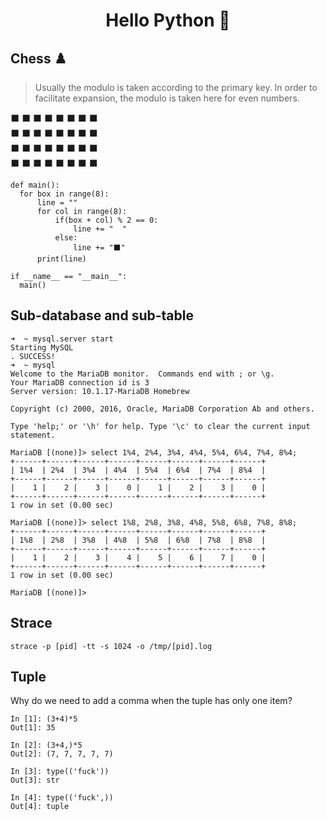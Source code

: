 <h1 align="center">Hello Python 🐍 </h1>

## Chess ♟️
> Usually the modulo is taken according to the primary key. In order to facilitate expansion, the modulo is taken here for even numbers.

  ⬛  ⬛  ⬛  ⬛
⬛  ⬛  ⬛  ⬛  
  ⬛  ⬛  ⬛  ⬛
⬛  ⬛  ⬛  ⬛  
  ⬛  ⬛  ⬛  ⬛
⬛  ⬛  ⬛  ⬛  
  ⬛  ⬛  ⬛  ⬛
⬛  ⬛  ⬛  ⬛  

```
def main():
  for box in range(8):
      line = ""
      for col in range(8):
          if(box + col) % 2 == 0:
              line += "  "
          else:
              line += "⬛"
      print(line)

if __name__ == "__main__":
  main()
```

## Sub-database and sub-table
```
➜  ~ mysql.server start
Starting MySQL
. SUCCESS!
➜  ~ mysql
Welcome to the MariaDB monitor.  Commands end with ; or \g.
Your MariaDB connection id is 3
Server version: 10.1.17-MariaDB Homebrew

Copyright (c) 2000, 2016, Oracle, MariaDB Corporation Ab and others.

Type 'help;' or '\h' for help. Type '\c' to clear the current input statement.

MariaDB [(none)]> select 1%4, 2%4, 3%4, 4%4, 5%4, 6%4, 7%4, 8%4;
+------+------+------+------+------+------+------+------+
| 1%4  | 2%4  | 3%4  | 4%4  | 5%4  | 6%4  | 7%4  | 8%4  |
+------+------+------+------+------+------+------+------+
|    1 |    2 |    3 |    0 |    1 |    2 |    3 |    0 |
+------+------+------+------+------+------+------+------+
1 row in set (0.00 sec)

MariaDB [(none)]> select 1%8, 2%8, 3%8, 4%8, 5%8, 6%8, 7%8, 8%8;
+------+------+------+------+------+------+------+------+
| 1%8  | 2%8  | 3%8  | 4%8  | 5%8  | 6%8  | 7%8  | 8%8  |
+------+------+------+------+------+------+------+------+
|    1 |    2 |    3 |    4 |    5 |    6 |    7 |    0 |
+------+------+------+------+------+------+------+------+
1 row in set (0.00 sec)

MariaDB [(none)]>
```


## Strace

```
strace -p [pid] -tt -s 1024 -o /tmp/[pid].log
```


##  Tuple

Why do we need to add a comma when the tuple has only one item?

```
In [1]: (3+4)*5
Out[1]: 35

In [2]: (3+4,)*5
Out[2]: (7, 7, 7, 7, 7)
```

```
In [3]: type(('fuck'))
Out[3]: str

In [4]: type(('fuck',))
Out[4]: tuple
```